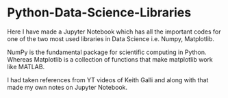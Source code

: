 # Python-Data-Science-Libraries
Here I have made a Jupyter Notebook which has all the important codes for one of the two most used libraries in Data Science i.e. Numpy, Matplotlib.

NumPy is the fundamental package for scientific computing in Python.
Whereas Matplotlib is a collection of functions that make matplotlib work like MATLAB.

I had taken references from YT videos of Keith Galli and along with that made my own notes on Jupyter Notebook.
